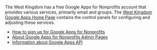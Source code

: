 The West Kingdom has a free Google Apps for Nonprofits account that provides various services, primarily email and groups.  The [West Kingdom Google Apps Home Page](http://www.google.com/a/westkingdom.org) contains the control panels for configuring and adjusting these services.

- [How to sign up for Google Apps for Nonprofits](google-apps-application.md)
- [About Google Apps for Nonprofits Admin Pages](google-apps-admin.md)
- [Information about Google Apps API](google-api.md)

